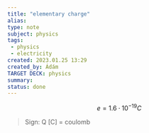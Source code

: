 ```yaml
---
title: "elementary charge"
alias: 
type: note
subject: physics
tags:
 - physics
 - electricity
created: 2023.01.25 13:29
created_by: Ádám
TARGET DECK: physics
summary: 
status: done 
---
```

$$e=1.6\cdot 10^{-19}C$$
>Sign: Q
>\[C] = coulomb

